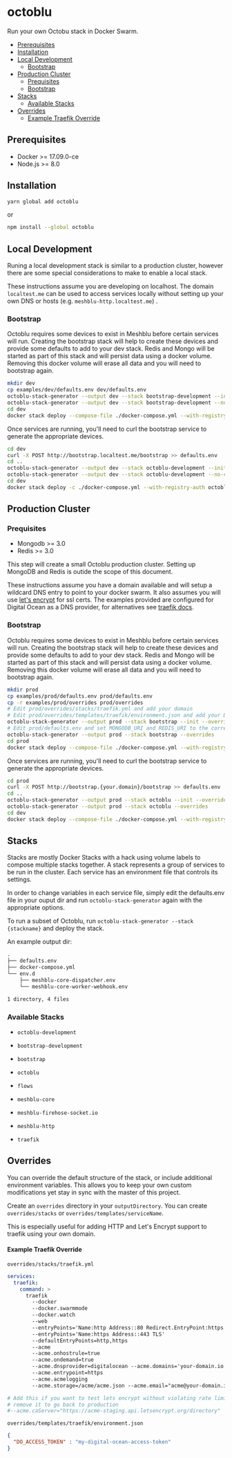 # octoblu

Run your own Octobu stack in Docker Swarm.

<!-- toc -->

- [Prerequisites](#prerequisites)
- [Installation](#installation)
- [Local Development](#local-development)
  * [Bootstrap](#bootstrap)
- [Production Cluster](#production-cluster)
  * [Prequisites](#prequisites)
  * [Bootstrap](#bootstrap-1)
- [Stacks](#stacks)
  * [Available Stacks](#available-stacks)
- [Overrides](#overrides)
    + [Example Traefik Override](#example-traefik-override)

<!-- tocstop -->

## Prerequisites

- Docker >= 17.09.0-ce
- Node.js >= 8.0

## Installation

```bash
yarn global add octoblu
```

or

```bash
npm install --global octoblu
```

## Local Development

Runing a local development stack is similar to a production cluster, however there are some special considerations to make to enable a local stack.

These instructions assume you are developing on localhost. The domain `localtest.me` can be used to access services locally without setting up your own DNS or hosts (e.g. `meshblu-http.localtest.me`) .

### Bootstrap

Octoblu requires some devices to exist in Meshblu before certain services will run. Creating the bootstrap stack will help to create these devices and provide some defaults to add to your dev stack. Redis and Mongo will be started as part of this stack and will persist data using a docker volume. Removing this docker volume will erase all data and you will need to bootstrap again.

```bash
mkdir dev
cp examples/dev/defaults.env dev/defaults.env
octoblu-stack-generator --output dev --stack bootstrap-development --init --no-constraints
octoblu-stack-generator --output dev --stack bootstrap-development --no-constraints
cd dev
docker stack deploy --compose-file ./docker-compose.yml --with-registry-auth octoblu
```

Once services are running, you'll need to curl the bootstrap service to generate the appropriate devices.

```bash
cd dev
curl -X POST http://bootstrap.localtest.me/bootstrap >> defaults.env
cd ..
octoblu-stack-generator --output dev --stack octoblu-development --init --no-constraints
octoblu-stack-generator --output dev --stack octoblu-development --no-constraints
cd dev
docker stack deploy -c ./docker-compose.yml --with-registry-auth octoblu
```

## Production Cluster

### Prequisites

- Mongodb >= 3.0
- Redis >= 3.0

This step will create a small Octoblu production cluster. Setting up MongoDB and Redis is outide the scope of this document.

These instructions assume you have a domain available and will setup a wildcard DNS entry to point to your docker swarm. It also assumes you will use [let's encrypt](https://letsencrypt.org) for ssl certs. The examples provided are configured for Digital Ocean as a DNS provider, for alternatives see [traefik docs](https://docs.traefik.io/configuration/acme/#dnsprovider).

### Bootstrap

Octoblu requires some devices to exist in Meshblu before certain services will run. Creating the bootstrap stack will help to create these devices and provide some defaults to add to your dev stack. Redis and Mongo will be started as part of this stack and will persist data using a docker volume. Removing this docker volume will erase all data and you will need to bootstrap again.

```bash
mkdir prod 
cp examples/prod/defaults.env prod/defaults.env
cp -r examples/prod/overrides prod/overrides
# Edit prod/overrides/stacks/traefik.yml and add your domain
# Edit prod/overrides/templates/traefik/environment.json and add your Digital Ocean credentials
octoblu-stack-generator --output prod --stack bootstrap --init --overrides
# Edit prod/defaults.env and set MONGODB_URI and REDIS_URI to the correct URLs
octoblu-stack-generator --output prod --stack bootstrap --overrides
cd prod
docker stack deploy --compose-file ./docker-compose.yml --with-registry-auth octoblu
```

Once services are running, you'll need to curl the bootstrap service to generate the appropriate devices.

```bash
cd prod
curl -X POST http://bootstrap.{your.domain}/bootstrap >> defaults.env
cd ..
octoblu-stack-generator --output prod --stack octoblu --init --overrides
octoblu-stack-generator --output prod --stack octoblu --overrides
cd dev
docker stack deploy --compose-file ./docker-compose.yml --with-registry-auth octoblu
```

## Stacks

Stacks are mostly Docker Stacks with a hack using volume labels to compose multiple stacks together. A stack represents a group of services to be run in the cluster. Each service has an environment file that controls its settings.

In order to change variables in each service file, simply edit the defaults.env file in your ouput dir and run `octoblu-stack-generator` again with the appropriate options.

To run a subset of Octoblu, run `octoblu-stack-generator --stack {stackname}` and deploy the stack.

An example output dir:

```txt
.
├── defaults.env
├── docker-compose.yml
└── env.d
    ├── meshblu-core-dispatcher.env
    └── meshblu-core-worker-webhook.env

1 directory, 4 files
```

### Available Stacks

- `octoblu-development`
- `bootstrap-development`

- `bootstrap`
- `octoblu`
- `flows`
- `meshblu-core`
- `meshblu-firehose-socket.io`
- `meshblu-http`
- `traefik`


## Overrides
You can override the default structure of the stack, or include additional environment variables. This allows you to keep your own custom modifications yet stay in sync with the master of this project.

Create an `overrides` directory in your `outputDirectory`. You can create `overrides/stacks` or `overrides/templates/serviceName`.

This is especially useful for adding HTTP and Let's Encrypt support to traefik using your own domain.

#### Example Traefik Override
`overrides/stacks/traefik.yml`
```yaml
services:
  traefik:
    command: >
      traefik
        --docker
        --docker.swarmmode
        --docker.watch
        --web
        --entryPoints='Name:http Address::80 Redirect.EntryPoint:https'
        --entryPoints='Name:https Address::443 TLS'
        --defaultEntryPoints=http,https
        --acme
        --acme.onhostrule=true
        --acme.ondemand=true
        --acme.dnsprovider=digitalocean --acme.domains='your-domain.io'
        --acme.entrypoint=https
        --acme.acmelogging
        --acme.storage=/acme/acme.json --acme.email="acme@your-domain.io"

# Add this if you want to test lets encrypt without violating rate limits
# remove it to go back to production
#--acme.caServer="https://acme-staging.api.letsencrypt.org/directory"
```

`overrides/templates/traefik/environment.json`
```json
{
  "DO_ACCESS_TOKEN" : "my-digital-ocean-access-token"
}
```
